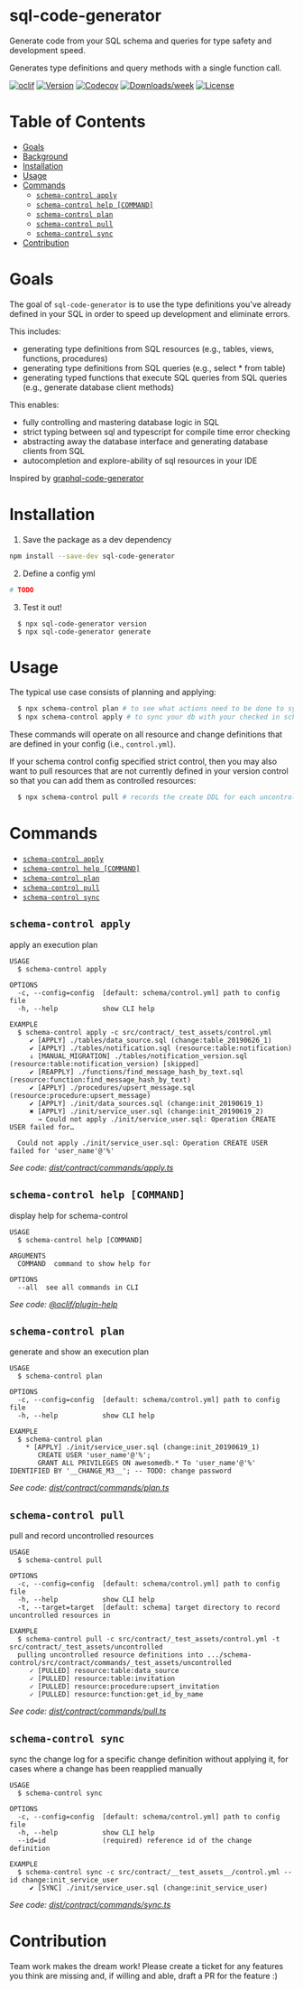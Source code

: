 sql-code-generator
==============

Generate code from your SQL schema and queries for type safety and development speed.

Generates type definitions and query methods with a single function call.

[![oclif](https://img.shields.io/badge/cli-oclif-brightgreen.svg)](https://oclif.io)
[![Version](https://img.shields.io/npm/v/sql-code-generator.svg)](https://npmjs.org/package/sql-code-generator)
[![Codecov](https://codecov.io/gh/uladkasach/sql-code-generator/branch/master/graph/badge.svg)](https://codecov.io/gh/uladkasach/sql-code-generator)
[![Downloads/week](https://img.shields.io/npm/dw/sql-code-generator.svg)](https://npmjs.org/package/sql-code-generator)
[![License](https://img.shields.io/npm/l/sql-code-generator.svg)](https://github.com/uladkasach/sql-code-generator/blob/master/package.json)

# Table of Contents
<!-- toc -->
- [Goals](#goals)
- [Background](#background)
- [Installation](#installation)
- [Usage](#usage)
- [Commands](#commands)
  - [`schema-control apply`](#schema-control-apply)
  - [`schema-control help [COMMAND]`](#schema-control-help-command)
  - [`schema-control plan`](#schema-control-plan)
  - [`schema-control pull`](#schema-control-pull)
  - [`schema-control sync`](#schema-control-sync)
- [Contribution](#contribution)
<!-- tocstop -->

# Goals

The goal of `sql-code-generator` is to use the type definitions you've already defined in your SQL in order to speed up development and eliminate errors.

This includes:
- generating type definitions from SQL resources (e.g., tables, views, functions, procedures)
- generating type definitions from SQL queries (e.g., select * from table)
- generating typed functions that execute SQL queries from SQL queries (e.g., generate database client methods)

This enables:
- fully controlling and mastering database logic in SQL
- strict typing between sql and typescript for compile time error checking
- abstracting away the database interface and generating database clients from SQL
- autocompletion and explore-ability of sql resources in your IDE

Inspired by [graphql-code-generator](https://graphql-code-generator.com/)

# Installation

1. Save the package as a dev dependency
  ```sh
  npm install --save-dev sql-code-generator
  ```

2. Define a config yml
  ```yml
 # TODO
  ```

3. Test it out!
```
  $ npx sql-code-generator version
  $ npx sql-code-generator generate
```

# Usage

The typical use case consists of planning and applying:
```sh
  $ npx schema-control plan # to see what actions need to be done to sync your db
  $ npx schema-control apply # to sync your db with your checked in schema
```

These commands will operate on all resource and change definitions that are defined in your config (i.e., `control.yml`).

If your schema control config specified strict control, then you may also want to pull resources that are not currently defined in your version control so that you can add them as controlled resources:
```sh
  $ npx schema-control pull # records the create DDL for each uncontrolled resource
```

# Commands
<!-- commands -->
* [`schema-control apply`](#schema-control-apply)
* [`schema-control help [COMMAND]`](#schema-control-help-command)
* [`schema-control plan`](#schema-control-plan)
* [`schema-control pull`](#schema-control-pull)
* [`schema-control sync`](#schema-control-sync)

## `schema-control apply`

apply an execution plan

```
USAGE
  $ schema-control apply

OPTIONS
  -c, --config=config  [default: schema/control.yml] path to config file
  -h, --help           show CLI help

EXAMPLE
  $ schema-control apply -c src/contract/_test_assets/control.yml
     ✔ [APPLY] ./tables/data_source.sql (change:table_20190626_1)
     ✔ [APPLY] ./tables/notification.sql (resource:table:notification)
     ↓ [MANUAL_MIGRATION] ./tables/notification_version.sql (resource:table:notification_version) [skipped]
     ✔ [REAPPLY] ./functions/find_message_hash_by_text.sql (resource:function:find_message_hash_by_text)
     ✔ [APPLY] ./procedures/upsert_message.sql (resource:procedure:upsert_message)
     ✔ [APPLY] ./init/data_sources.sql (change:init_20190619_1)
     ✖ [APPLY] ./init/service_user.sql (change:init_20190619_2)
       → Could not apply ./init/service_user.sql: Operation CREATE USER failed for…

  Could not apply ./init/service_user.sql: Operation CREATE USER failed for 'user_name'@'%'
```

_See code: [dist/contract/commands/apply.ts](https://github.com/uladkasach/schema-control/blob/v1.1.0/dist/contract/commands/apply.ts)_

## `schema-control help [COMMAND]`

display help for schema-control

```
USAGE
  $ schema-control help [COMMAND]

ARGUMENTS
  COMMAND  command to show help for

OPTIONS
  --all  see all commands in CLI
```

_See code: [@oclif/plugin-help](https://github.com/oclif/plugin-help/blob/v2.2.0/src/commands/help.ts)_

## `schema-control plan`

generate and show an execution plan

```
USAGE
  $ schema-control plan

OPTIONS
  -c, --config=config  [default: schema/control.yml] path to config file
  -h, --help           show CLI help

EXAMPLE
  $ schema-control plan
    * [APPLY] ./init/service_user.sql (change:init_20190619_1)
       CREATE USER 'user_name'@'%';
       GRANT ALL PRIVILEGES ON awesomedb.* To 'user_name'@'%' IDENTIFIED BY '__CHANGE_M3__'; -- TODO: change password
```

_See code: [dist/contract/commands/plan.ts](https://github.com/uladkasach/schema-control/blob/v1.1.0/dist/contract/commands/plan.ts)_

## `schema-control pull`

pull and record uncontrolled resources

```
USAGE
  $ schema-control pull

OPTIONS
  -c, --config=config  [default: schema/control.yml] path to config file
  -h, --help           show CLI help
  -t, --target=target  [default: schema] target directory to record uncontrolled resources in

EXAMPLE
  $ schema-control pull -c src/contract/_test_assets/control.yml -t src/contract/_test_assets/uncontrolled
  pulling uncontrolled resource definitions into .../schema-control/src/contract/commands/_test_assets/uncontrolled
     ✓ [PULLED] resource:table:data_source
     ✓ [PULLED] resource:table:invitation
     ✓ [PULLED] resource:procedure:upsert_invitation
     ✓ [PULLED] resource:function:get_id_by_name
```

_See code: [dist/contract/commands/pull.ts](https://github.com/uladkasach/schema-control/blob/v1.1.0/dist/contract/commands/pull.ts)_

## `schema-control sync`

sync the change log for a specific change definition without applying it, for cases where a change has been reapplied manually

```
USAGE
  $ schema-control sync

OPTIONS
  -c, --config=config  [default: schema/control.yml] path to config file
  -h, --help           show CLI help
  --id=id              (required) reference id of the change definition

EXAMPLE
  $ schema-control sync -c src/contract/__test_assets__/control.yml --id change:init_service_user
     ✔ [SYNC] ./init/service_user.sql (change:init_service_user)
```

_See code: [dist/contract/commands/sync.ts](https://github.com/uladkasach/schema-control/blob/v1.1.0/dist/contract/commands/sync.ts)_
<!-- commandsstop -->


# Contribution

Team work makes the dream work! Please create a ticket for any features you think are missing and, if willing and able, draft a PR for the feature :)
